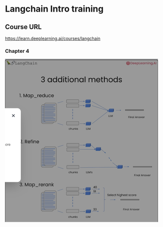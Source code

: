 # Langchain Intro training

## Course URL
https://learn.deeplearning.ai/courses/langchain

### Chapter 4
![Alt text](L4-QnA_01.png)